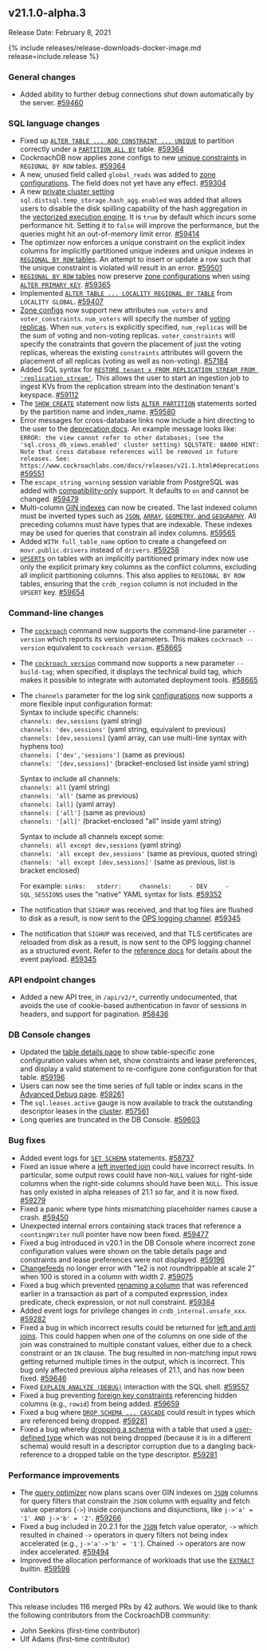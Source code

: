 ## v21.1.0-alpha.3

Release Date: February 8, 2021

{% include releases/release-downloads-docker-image.md release=include.release %}

### General changes

- Added ability to further debug connections shut down automatically by the server. [#59460][#59460]

### SQL language changes

- Fixed up [`ALTER TABLE ... ADD CONSTRAINT ... UNIQUE`](../v21.1/add-constraint.html) to partition correctly under a [`PARTITION ALL BY`](../v21.1/partition-by.html) table. [#59364][#59364]
- CockroachDB now applies zone configs to new [unique constraints](../v21.1/unique.html) in `REGIONAL BY ROW` tables. [#59364][#59364]
- A new, unused field called `global_reads` was added to [zone configurations](../v21.1/configure-replication-zones.html). The field does not yet have any effect. [#59304][#59304]
- A new [private cluster setting](../v21.1/cluster-settings.html) `sql.distsql.temp_storage.hash_agg.enabled` was added that allows users to disable the disk spilling capability of the hash aggregation in the [vectorized execution engine](../v21.1/vectorized-execution.html). It is `true` by default which incurs some performance hit. Setting it to `false` will improve the performance, but the queries might hit an out-of-memory limit error. [#59414][#59414]
- The optimizer now enforces a unique constraint on the explicit index columns for implicitly partitioned unique indexes and unique indexes in [`REGIONAL BY ROW` tables](../v21.1/create-table.html). An attempt to insert or update a row such that the unique constraint is violated will result in an error. [#59501][#59501]
- [`REGIONAL BY ROW` tables](../v21.1/create-table.html) now preserve [zone configurations](../v21.1/configure-replication-zones.html) when using [`ALTER PRIMARY KEY`](../v21.1/alter-primary-key.html). [#59365][#59365]
- Implemented [`ALTER TABLE ... LOCALITY REGIONAL BY TABLE`](../v21.1/alter-table.html) from `LOCALITY GLOBAL`. [#59407][#59407]
- [Zone configs](../v21.1/configure-replication-zones.html) now support new attributes `num_voters` and `voter_constraints`. `num_voters` will specify the number of [voting replicas](../v21.1/architecture/life-of-a-distributed-transaction.html#consensus). When `num_voters` is explicitly specified, `num_replicas` will be the sum of voting and non-voting replicas. `voter_constraints` will specify the constraints that govern the placement of just the voting replicas, whereas the existing `constraints` attributes will govern the placement of all replicas (voting as well as non-voting). [#57184][#57184]
- Added SQL syntax for [`RESTORE tenant x FROM REPLICATION STREAM FROM 'replication_stream'`](../v21.1/restore.html). This allows the user to start an ingestion job to ingest KVs from the replication stream into the destination tenant's keyspace. [#59112][#59112]
- The [`SHOW CREATE`](../v21.1/show-create.html) statement now lists [`ALTER PARTITION`](../v21.1/alter-partition.html) statements sorted by the partition name and index_name. [#59580][#59580]
- Error messages for cross-database links now include a hint directing to the user to the [deprecation docs](../v21.1/cluster-settings.html). An example message looks like:  ``` ERROR: the view cannot refer to other databases; (see the 'sql.cross_db_views.enabled' cluster setting) SQLSTATE: 0A000 HINT: Note that cross database references will be removed in future releases. See: https://www.cockroachlabs.com/docs/releases/v21.1.html#deprecations ``` [#59551][#59551]
- The `escape_string_warning` session variable from PostgreSQL was added with [compatibility-only](../v21.1/postgresql-compatibility.html) support. It defaults to `on` and cannot be changed. [#59479][#59479]
- Multi-column [GIN indexes](../v21.1/create-index.html#create-gin-indexes) can now be created. The last indexed column must be inverted types such as [`JSON`](../v21.1/jsonb.html), [`ARRAY`](../v21.1/array.html), [`GEOMETRY`, and `GEOGRAPHY`](../v21.1/spatial-data.html). All preceding columns must have types that are indexable. These indexes may be used for queries that constrain all index columns. [#59565][#59565]
- Added `WITH full_table_name` option to create a changefeed on `movr.public.drivers` instead of `drivers`. [#59258][#59258]
- [`UPSERT`s](../v21.1/upsert.html) on tables with an implicitly partitioned primary index now use only the explicit primary key columns as the conflict columns, excluding all implicit partitioning columns. This also applies to `REGIONAL BY ROW` tables, ensuring that the `crdb_region` column is not included in the `UPSERT` key. [#59654][#59654]

### Command-line changes

- The [`cockroach`](../v21.1/cockroach-commands.html) command now supports the command-line parameter `--version` which reports its version parameters. This makes `cockroach --version` equivalent to `cockroach version`. [#58665][#58665]
- The [`cockroach version`](../v21.1/cockroach-version.html) command now supports a new parameter `--build-tag`; when specified, it displays the technical build tag, which makes it possible to integrate with automated deployment tools. [#58665][#58665]
- The `channels` parameter for the log sink [configurations](https://github.com/cockroachdb/cockroach/blob/master/docs/generated/logsinks.md) now supports a more flexible input configuration format:  
    Syntax to include specific channels:   
    `channels: dev,sessions`  (yaml string)   
    `channels: 'dev,sessions'` (yaml string, equivalent to previous)   
    `channels: [dev,sessions]` (yaml array, can use multi-line syntax with hyphens too)   
    `channels: ['dev','sessions']` (same as previous)   
    `channels: '[dev,sessions]'` (bracket-enclosed list inside yaml string)   

    Syntax to include all channels:  
    `channels: all` (yaml string)   
    `channels: 'all'` (same as previous)   
    `channels: [all]` (yaml array)   
    `channels: ['all']` (same as previous)   
    `channels: '[all]'` (bracket-enclosed "all" inside yaml string)   

    Syntax to include all channels except some:  
    `channels: all except dev,sessions` (yaml string)   
    `channels: 'all except dev,sessions'`  (same as previous, quoted string)   
    `channels: 'all except [dev,sessions]'` (same as previous, list is bracket enclosed)  

    For example:  ``` sinks:   stderr:     channels:     - DEV     - SQL_SESSIONS ```  uses the "native" YAML syntax for lists. [#59352][#59352]

- The notification that `SIGHUP` was received, and that log files are flushed to disk as a result, is now sent to the [OPS logging channel](https://github.com/cockroachdb/cockroach/blob/master/docs/generated/logging.md#ops). [#59345][#59345]
- The notification that `SIGHUP` was received, and that TLS certificates are reloaded from disk as a result, is now sent to the OPS logging channel as a structured event. Refer to the [reference docs](https://github.com/cockroachdb/cockroach/blob/master/docs/generated/logformats.md) for details about the event payload. [#59345][#59345]

### API endpoint changes

- Added a new API tree, in `/api/v2/*`, currently undocumented, that avoids the use of cookie-based authentication in favor of sessions in headers, and support for pagination. [#58436][#58436]

### DB Console changes

- Updated the [table details page](../v21.1/ui-databases-page.html#table-details) to show table-specific zone configuration values when set, show constraints and lease preferences, and display a valid statement to re-configure zone configuration for that table. [#59196][#59196]
- Users can now see the time series of full table or index scans in the [Advanced Debug page](../v21.1/ui-debug-pages.html). [#59261][#59261]
- The `sql.leases.active` gauge is now available to track the outstanding descriptor leases in the [cluster](../v21.1/ui-cluster-overview-page.html). [#57561][#57561]
- Long queries are truncated in the DB Console. [#59603][#59603]

### Bug fixes

- Added event logs for [`SET SCHEMA`](../v21.1/set-schema.html) statements. [#58737][#58737]
- Fixed an issue where a [left inverted join](../v21.1/joins.html) could have incorrect results. In particular, some output rows could have non-`NULL` values for right-side columns when the right-side columns should have been `NULL`. This issue has only existed in alpha releases of 21.1 so far, and it is now fixed. [#59279][#59279]
- Fixed a panic where type hints mismatching placeholder names cause a crash. [#59450][#59450]
- Unexpected internal errors containing stack traces that reference a `countingWriter` null pointer have now been fixed. [#59477][#59477]
- Fixed a bug introduced in v20.1 in the DB Console where incorrect zone configuration values were shown on the table details page and constraints and lease preferences were not displayed. [#59196][#59196]
- [Changefeeds](../v21.1/create-changefeed.html) no longer error with "1e2 is not roundtrippable at scale 2" when 100 is stored in a column with width 2. [#59075][#59075]
- Fixed a bug which prevented [renaming a column](../v21.1/rename-column.html) that was referenced earlier in a transaction as part of a computed expression, index predicate, check expression, or not null constraint. [#59384][#59384]
- Added event logs for privilege changes in `crdb_internal.unsafe_xxx`. [#59282][#59282]
- Fixed a bug in which incorrect results could be returned for [left and anti joins](../v21.1/joins.html). This could happen when one of the columns on one side of the join was constrained to multiple constant values, either due to a check constraint or an `IN` clause. The bug resulted in non-matching input rows getting returned multiple times in the output, which is incorrect. This bug only affected previous alpha releases of 21.1, and has now been fixed. [#59646][#59646]
- Fixed [`EXPLAIN ANALYZE (DEBUG)`](../v21.1/explain-analyze.html) interaction with the SQL shell. [#59557][#59557]
- Fixed a bug preventing [foreign key constraints](../v21.1/foreign-key.html) referencing hidden columns (e.g., `rowid`) from being added. [#59659][#59659]
- Fixed a bug where [`DROP SCHEMA ... CASCADE`](../v21.1/drop-schema.html) could result in types which are referenced being dropped. [#59281][#59281]
- Fixed a bug whereby [dropping a schema](../v21.1/drop-schema.html) with a table that used a [user-defined type](../v21.1/create-type.html) which was not being dropped (because it is in a different schema) would result in a descriptor corruption due to a dangling back-reference to a dropped table on the type descriptor. [#59281][#59281]

### Performance improvements

- The [query optimizer](../v21.1/cost-based-optimizer.html) now plans scans over GIN indexes on [`JSON`](../v21.1/jsonb.html) columns for query filters that constrain the `JSON` column with equality and fetch value operators (`->`) inside conjunctions and disjunctions, like `j->'a' = '1' AND j->'b' = '2'`. [#59266][#59266]
- Fixed a bug included in 20.2.1 for the [`JSON`](../v21.1/jsonb.html) fetch value operator, `->` which resulted in chained `->` operators in query filters not being index accelerated (e.g., `j->'a'->'b' = '1'`). Chained `->` operators are now index accelerated. [#59494][#59494]
- Improved the allocation performance of workloads that use the [`EXTRACT`](../v21.1/functions-and-operators.html) builtin. [#59598][#59598]


### Contributors

This release includes 116 merged PRs by 42 authors.
We would like to thank the following contributors from the CockroachDB community:

- John Seekins (first-time contributor)
- Ulf Adams (first-time contributor)

[#57184]: https://github.com/cockroachdb/cockroach/pull/57184
[#57561]: https://github.com/cockroachdb/cockroach/pull/57561
[#58436]: https://github.com/cockroachdb/cockroach/pull/58436
[#58665]: https://github.com/cockroachdb/cockroach/pull/58665
[#58737]: https://github.com/cockroachdb/cockroach/pull/58737
[#58863]: https://github.com/cockroachdb/cockroach/pull/58863
[#58904]: https://github.com/cockroachdb/cockroach/pull/58904
[#59023]: https://github.com/cockroachdb/cockroach/pull/59023
[#59026]: https://github.com/cockroachdb/cockroach/pull/59026
[#59075]: https://github.com/cockroachdb/cockroach/pull/59075
[#59112]: https://github.com/cockroachdb/cockroach/pull/59112
[#59196]: https://github.com/cockroachdb/cockroach/pull/59196
[#59258]: https://github.com/cockroachdb/cockroach/pull/59258
[#59261]: https://github.com/cockroachdb/cockroach/pull/59261
[#59266]: https://github.com/cockroachdb/cockroach/pull/59266
[#59279]: https://github.com/cockroachdb/cockroach/pull/59279
[#59281]: https://github.com/cockroachdb/cockroach/pull/59281
[#59282]: https://github.com/cockroachdb/cockroach/pull/59282
[#59304]: https://github.com/cockroachdb/cockroach/pull/59304
[#59345]: https://github.com/cockroachdb/cockroach/pull/59345
[#59352]: https://github.com/cockroachdb/cockroach/pull/59352
[#59364]: https://github.com/cockroachdb/cockroach/pull/59364
[#59365]: https://github.com/cockroachdb/cockroach/pull/59365
[#59384]: https://github.com/cockroachdb/cockroach/pull/59384
[#59395]: https://github.com/cockroachdb/cockroach/pull/59395
[#59407]: https://github.com/cockroachdb/cockroach/pull/59407
[#59414]: https://github.com/cockroachdb/cockroach/pull/59414
[#59450]: https://github.com/cockroachdb/cockroach/pull/59450
[#59460]: https://github.com/cockroachdb/cockroach/pull/59460
[#59474]: https://github.com/cockroachdb/cockroach/pull/59474
[#59477]: https://github.com/cockroachdb/cockroach/pull/59477
[#59479]: https://github.com/cockroachdb/cockroach/pull/59479
[#59494]: https://github.com/cockroachdb/cockroach/pull/59494
[#59501]: https://github.com/cockroachdb/cockroach/pull/59501
[#59551]: https://github.com/cockroachdb/cockroach/pull/59551
[#59557]: https://github.com/cockroachdb/cockroach/pull/59557
[#59565]: https://github.com/cockroachdb/cockroach/pull/59565
[#59580]: https://github.com/cockroachdb/cockroach/pull/59580
[#59598]: https://github.com/cockroachdb/cockroach/pull/59598
[#59603]: https://github.com/cockroachdb/cockroach/pull/59603
[#59646]: https://github.com/cockroachdb/cockroach/pull/59646
[#59654]: https://github.com/cockroachdb/cockroach/pull/59654
[#59659]: https://github.com/cockroachdb/cockroach/pull/59659
[088057a8f]: https://github.com/cockroachdb/cockroach/commit/088057a8f
[71de4f752]: https://github.com/cockroachdb/cockroach/commit/71de4f752
[73b15ad5b]: https://github.com/cockroachdb/cockroach/commit/73b15ad5b
[893e3f68c]: https://github.com/cockroachdb/cockroach/commit/893e3f68c
[b94aad66d]: https://github.com/cockroachdb/cockroach/commit/b94aad66d
[c3f328eb5]: https://github.com/cockroachdb/cockroach/commit/c3f328eb5
[c955e882e]: https://github.com/cockroachdb/cockroach/commit/c955e882e
[c9eafd522]: https://github.com/cockroachdb/cockroach/commit/c9eafd522
[daf42d6b8]: https://github.com/cockroachdb/cockroach/commit/daf42d6b8
[e2c147721]: https://github.com/cockroachdb/cockroach/commit/e2c147721
[ea9074ba7]: https://github.com/cockroachdb/cockroach/commit/ea9074ba7
[f901ad7aa]: https://github.com/cockroachdb/cockroach/commit/f901ad7aa
[fa324020c]: https://github.com/cockroachdb/cockroach/commit/fa324020c
